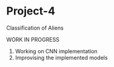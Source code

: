 # Project-4
Classification of Aliens

WORK IN PROGRESS
1. Working on CNN implementation
2. Improvising the implemented models
